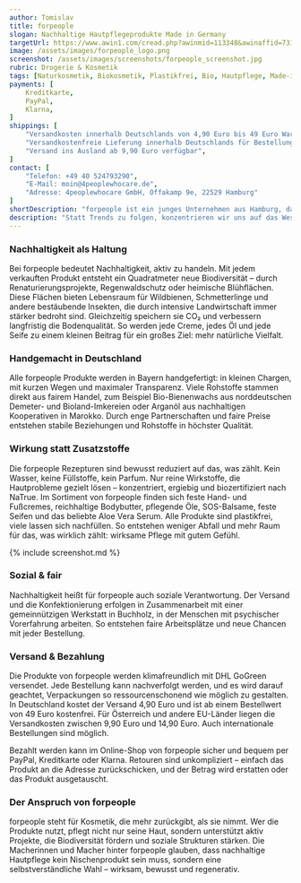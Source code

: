 ```yaml
---
author: Tomislav
title: forpeople
slogan: Nachhaltige Hautpflegeprodukte Made in Germany
targetUrl: https://www.awin1.com/cread.php?awinmid=113348&awinaffid=731132
image: /assets/images/forpeople_logo.png
screenshot: /assets/images/screenshots/forpeople_screenshot.jpg
rubric: Drogerie & Kosmetik
tags: [Naturkosmetik, Biokosmetik, Plastikfrei, Bio, Hautpflege, Made-in-Germany]
payments: [
    Kreditkarte,
    PayPal,
    Klarna,
]
shippings: [
    "Versandkosten innerhalb Deutschlands von 4,90 Euro bis 49 Euro Warenwert",
    "Versandkostenfreie Lieferung innerhalb Deutschlands für Bestellungen ab 49 Euro",
    "Versand ins Ausland ab 9,90 Euro verfügbar",
]
contact: [
    "Telefon: +49 40 524793290",
    "E-Mail: moin@4peoplewhocare.de",
    "Adresse: 4peoplewhocare GmbH, Offakamp 9e, 22529 Hamburg"
]
shortDescription: "forpeople ist ein junges Unternehmen aus Hamburg, das mit einer klaren Vision gestartet ist: Hautpflege zu entwickeln, die wirkt – für Menschen und für den Planeten."
description: "Statt Trends zu folgen, konzentrieren wir uns auf das Wesentliche: reine, biozertifizierte Inhaltsstoffe, verantwortungsvolle Herstellung und echte Wirkung. Alles begann mit der Suche nach einer Handcreme, die nicht nur hilft, sondern auch hält, was sie verspricht: plastikfrei, bio und wirksam. Heute steht forpeople für Hautpflege mit Haltung: klar, bewusst und regenerativ gedacht."
---
```


### Nachhaltigkeit als Haltung

Bei forpeople bedeutet Nachhaltigkeit, aktiv zu handeln. Mit jedem verkauften Produkt entsteht ein Quadratmeter neue Biodiversität – durch Renaturierungsprojekte, Regenwaldschutz oder heimische Blühflächen. Diese Flächen bieten Lebensraum für Wildbienen, Schmetterlinge und andere bestäubende Insekten, die durch intensive Landwirtschaft immer stärker bedroht sind. Gleichzeitig speichern sie CO₂ und verbessern langfristig die Bodenqualität. So werden jede Creme, jedes Öl und jede Seife zu einem kleinen Beitrag für ein großes Ziel: mehr natürliche Vielfalt.

### Handgemacht in Deutschland

Alle forpeople Produkte werden in Bayern handgefertigt: in kleinen Chargen, mit kurzen Wegen und maximaler Transparenz. Viele Rohstoffe stammen direkt aus fairem Handel, zum Beispiel Bio-Bienenwachs aus norddeutschen Demeter- und Bioland-Imkereien oder Arganöl aus nachhaltigen Kooperativen in Marokko. Durch enge Partnerschaften und faire Preise entstehen stabile Beziehungen und Rohstoffe in höchster Qualität.

### Wirkung statt Zusatzstoffe

Die forpeople Rezepturen sind bewusst reduziert auf das, was zählt. Kein Wasser, keine Füllstoffe, kein Parfum. Nur reine Wirkstoffe, die Hautprobleme gezielt lösen – konzentriert, ergiebig und biozertifiziert nach NaTrue. Im Sortiment von forpeople finden sich feste Hand- und Fußcremes, reichhaltige Bodybutter, pflegende Öle, SOS-Balsame, feste Seifen und das beliebte Aloe Vera Serum. Alle Produkte sind plastikfrei, viele lassen sich nachfüllen. So entstehen weniger Abfall und mehr Raum für das, was wirklich zählt: wirksame Pflege mit gutem Gefühl.

{% include screenshot.md %}

### Sozial & fair

Nachhaltigkeit heißt für forpeople auch soziale Verantwortung. Der Versand und die Konfektionierung erfolgen in Zusammenarbeit mit einer gemeinnützigen Werkstatt in Buchholz, in der Menschen mit psychischer Vorerfahrung arbeiten. So entstehen faire Arbeitsplätze und neue Chancen mit jeder Bestellung.

### Versand & Bezahlung

Die Produkte von forpeople werden klimafreundlich mit DHL GoGreen versendet. Jede Bestellung kann nachverfolgt werden, und es wird darauf geachtet, Verpackungen so ressourcenschonend wie möglich zu gestalten. In Deutschland kostet der Versand 4,90 Euro und ist ab einem Bestellwert von 49 Euro kostenfrei. Für Österreich und andere EU-Länder liegen die Versandkosten zwischen 9,90 Euro und 14,90 Euro. Auch internationale Bestellungen sind möglich.

Bezahlt werden kann im Online-Shop von forpeople sicher und bequem per PayPal, Kreditkarte oder Klarna. Retouren sind unkompliziert – einfach das Produkt an die Adresse zurückschicken, und der Betrag wird erstatten oder das Produkt ausgetauscht.

### Der Anspruch von forpeople

forpeople steht für Kosmetik, die mehr zurückgibt, als sie nimmt. Wer die Produkte nutzt, pflegt nicht nur seine Haut, sondern unterstützt aktiv Projekte, die Biodiversität fördern und soziale Strukturen stärken. Die Macherinnen und Macher hinter forpeople glauben, dass nachhaltige Hautpflege kein Nischenprodukt sein muss, sondern eine selbstverständliche Wahl – wirksam, bewusst und regenerativ.